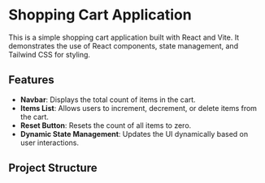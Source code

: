 # Shopping Cart Application

This is a simple shopping cart application built with React and Vite. It demonstrates the use of React components, state management, and Tailwind CSS for styling.

## Features

- **Navbar**: Displays the total count of items in the cart.
- **Items List**: Allows users to increment, decrement, or delete items from the cart.
- **Reset Button**: Resets the count of all items to zero.
- **Dynamic State Management**: Updates the UI dynamically based on user interactions.

## Project Structure
